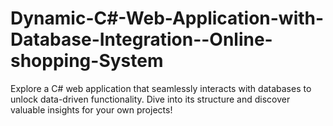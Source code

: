 # Dynamic-C#-Web-Application-with-Database-Integration--Online-shopping-System
Explore a C# web application that seamlessly interacts with databases to unlock data-driven functionality. Dive into its structure and discover valuable insights for your own projects!
